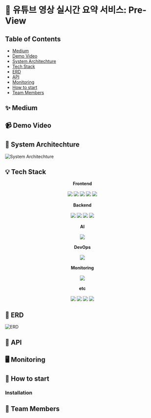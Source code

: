# 📌 유튜브 영상 실시간 요약 서비스: Pre-View

## Table of Contents
* [Medium](#-medium-)
* [Demo Video](#-demo-video-)
* [System Architechture](#-system-architechture-)
* [Tech Stack](#-tech-stack-)
* [ERD](#-erd-)
* [API](#-api-)
* [Monitoring](#-monitoring-)
* [How to start](#-how-to-start-)
* [Team Members](#-team-members-)

## ✨ Medium

## 📹 Demo Video

## 🐋 System Architechture
![System Architechture](https://github.com/2023-Winter-Bootcamp-Team-N/2023WB-Team-N/assets/154861396/39b743f5-fcb6-48aa-b0f2-45012a8e5a00)

## 💡 Tech Stack
<div align="center">
  <b>Frontend</b>
</div>
<br>
<div align="center">
  <img src="https://img.shields.io/badge/react-61DAFB?style=for-the-badge&logo=react&logoColor=black">
  <img src="https://img.shields.io/badge/typescript-%23007ACC.svg?style=for-the-badge&logo=typescript&logoColor=white">
  <img src="https://img.shields.io/badge/vite-%23646CFF.svg?style=for-the-badge&logo=vite&logoColor=white">
  <img src="https://img.shields.io/badge/figma-%23F24E1E.svg?style=for-the-badge&logo=figma&logoColor=white">
  <img src="https://img.shields.io/badge/Canva-%2300C4CC.svg?style=for-the-badge&logo=Canva&logoColor=white">
</div>
<br>
<div align="center">
  <b>Backend</b>
</div>
<br>
<div align="center">
<img src="https://img.shields.io/badge/django-%23092E20.svg?style=for-the-badge&logo=django&logoColor=white">
  <img src="https://img.shields.io/badge/postgresql-%23316192.svg?style=for-the-badge&logo=postgresql&logoColor=white">
  <img src="https://img.shields.io/badge/Rabbitmq-FF6600?style=for-the-badge&logo=rabbitmq&logoColor=white">
  <img src="https://img.shields.io/badge/celery-%23a9cc54.svg?style=for-the-badge&logo=celery&logoColor=ddf4a4">
</div>
<br>
<div align="center">
  <b>AI</b>
</div>
<br>
<div align="center">
  <img src="https://img.shields.io/badge/chatGPT-74aa9c?style=for-the-badge&logo=openai&logoColor=white">
</div>
<br>
<div align="center">
  <b>DevOps</b>
</div>
<br>
<div align="center">
  <img src="https://img.shields.io/badge/nginx-%23009639.svg?style=for-the-badge&logo=nginx&logoColor=white">
</div>
<br>
<div align="center">
  <b>Monitoring</b>
</div>
<br>
<div align="center">
  <img src="https://img.shields.io/badge/Prometheus-E6522C?style=for-the-badge&logo=Prometheus&logoColor=white">
</div>
<br>
<div align="center">
  <b>etc</b>
</div>
<br>
<div align="center">
  <img src="https://img.shields.io/badge/github-181717?style=for-the-badge&logo=github&logoColor=white">
  <img src="https://img.shields.io/badge/Visual%20Studio%20Code-0078d7.svg?style=for-the-badge&logo=visual-studio-code&logoColor=white">
  <img src="https://img.shields.io/badge/Postman-FF6C37?style=for-the-badge&logo=postman&logoColor=white">
  <img src="https://img.shields.io/badge/-Swagger-%23Clojure?style=for-the-badge&logo=swagger&logoColor=white">
</div>

## 💾 ERD
![ERD](https://github.com/2023-Winter-Bootcamp-Team-N/2023WB-Team-N/assets/154861396/6543243b-eca0-4feb-a1ba-abd8b3f73f82)

## 🔑 API

## 🖥️ Monitoring

## 🚀 How to start
### Installation

## 👥 Team Members
